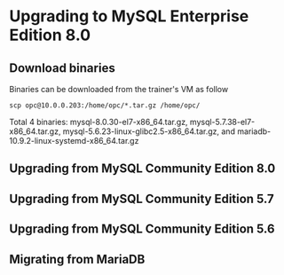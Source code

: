 # Upgrading to MySQL Enterprise Edition 8.0
## Download binaries
Binaries can be downloaded from the trainer's VM as follow
```
scp opc@10.0.0.203:/home/opc/*.tar.gz /home/opc/
```
Total 4 binaries: mysql-8.0.30-el7-x86_64.tar.gz, mysql-5.7.38-el7-x86_64.tar.gz, mysql-5.6.23-linux-glibc2.5-x86_64.tar.gz, and mariadb-10.9.2-linux-systemd-x86_64.tar.gz 
## Upgrading from MySQL Community Edition 8.0
## Upgrading from MySQL Community Edition 5.7
## Upgrading from MySQL Community Edition 5.6
## Migrating from MariaDB
